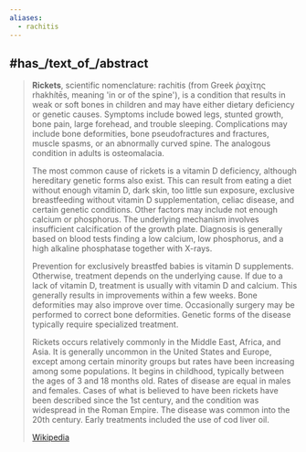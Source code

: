 ```yaml
---
aliases:
  - rachitis
---
```


## #has_/text_of_/abstract 

> **Rickets**, scientific nomenclature: rachitis (from Greek ῥαχίτης rhakhítēs, meaning 'in or of the spine'), 
> is a condition that results in weak or soft bones in children 
> and may have either dietary deficiency or genetic causes. 
> Symptoms include bowed legs, stunted growth, bone pain, large forehead, and trouble sleeping. 
> Complications may include bone deformities, bone pseudofractures and fractures, muscle spasms, 
> or an abnormally curved spine. The analogous condition in adults is osteomalacia.
>
> The most common cause of rickets is a vitamin D deficiency, 
> although hereditary genetic forms also exist. 
> This can result from eating a diet without enough vitamin D, dark skin, too little sun exposure, 
> exclusive breastfeeding without vitamin D supplementation, celiac disease, 
> and certain genetic conditions. 
> Other factors may include not enough calcium or phosphorus. 
> The underlying mechanism involves insufficient calcification of the growth plate. 
> Diagnosis is generally based on blood tests finding a low calcium, low phosphorus, 
> and a high alkaline phosphatase together with X-rays.
>
> Prevention for exclusively breastfed babies is vitamin D supplements. Otherwise, treatment depends on the underlying cause. If due to a lack of vitamin D, treatment is usually with vitamin D and calcium. This generally results in improvements within a few weeks. Bone deformities may also improve over time. Occasionally surgery may be performed to correct bone deformities. Genetic forms of the disease typically require specialized treatment.
>
> Rickets occurs relatively commonly in the Middle East, Africa, and Asia. It is generally uncommon in the United States and Europe, except among certain minority groups but rates have been increasing among some populations. It begins in childhood, typically between the ages of 3 and 18 months old. Rates of disease are equal in males and females. Cases of what is believed to have been rickets have been described since the 1st century, and the condition was widespread in the Roman Empire. The disease was common into the 20th century. Early treatments included the use of cod liver oil.
>
> [Wikipedia](https://en.wikipedia.org/wiki/Rickets)


